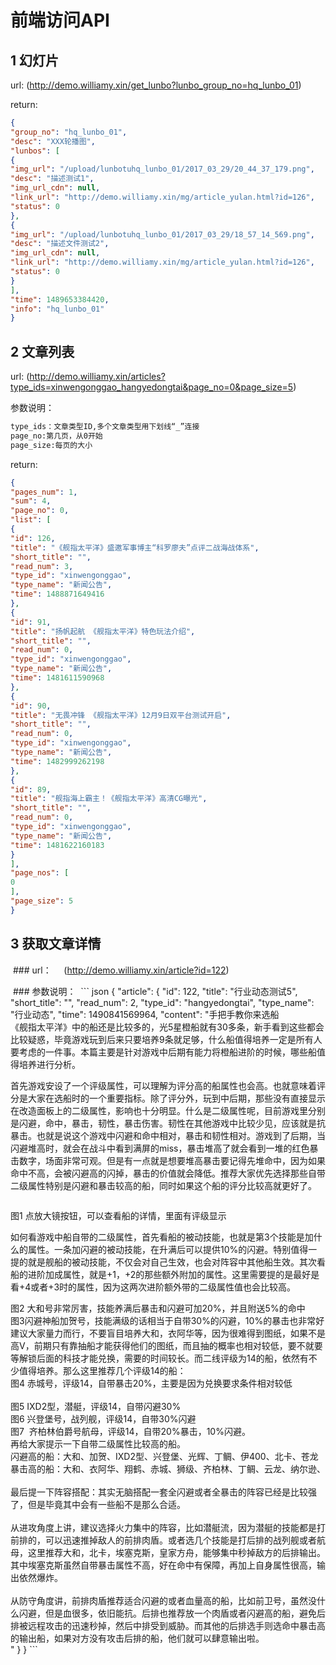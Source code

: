 # 前端访问API
## 1 幻灯片
 url:
(http://demo.williamy.xin/get_lunbo?lunbo_group_no=hq_lunbo_01)


 return:
``` json
{
"group_no": "hq_lunbo_01",
"desc": "XXX轮播图",
"lunbos": [
{
"img_url": "/upload/lunbotuhq_lunbo_01/2017_03_29/20_44_37_179.png",
"desc": "描述测试1",
"img_url_cdn": null,
"link_url": "http://demo.williamy.xin/mg/article_yulan.html?id=126",
"status": 0
},
{
"img_url": "/upload/lunbotuhq_lunbo_01/2017_03_29/18_57_14_569.png",
"desc": "描述文件测试2",
"img_url_cdn": null,
"link_url": "http://demo.williamy.xin/mg/article_yulan.html?id=126",
"status": 0
}
],
"time": 1489653384420,
"info": "hq_lunbo_01"
}
```
## 2 文章列表
 url:
(http://demo.williamy.xin/articles?type_ids=xinwengonggao_hangyedongtai&page_no=0&page_size=5)
  
  
参数说明：
``` xml
type_ids：文章类型ID,多个文章类型用下划线“_”连接
page_no:第几页，从0开始
page_size:每页的大小
```
return:
``` json
{
"pages_num": 1,
"sum": 4,
"page_no": 0,
"list": [
{
"id": 126,
"title": "《舰指太平洋》盛邀军事博主“科罗廖夫”点评二战海战体系",
"short_title": "",
"read_num": 3,
"type_id": "xinwengonggao",
"type_name": "新闻公告",
"time": 1488871649416
},
{
"id": 91,
"title": "扬帆起航 《舰指太平洋》特色玩法介绍",
"short_title": "",
"read_num": 0,
"type_id": "xinwengonggao",
"type_name": "新闻公告",
"time": 1481611590968
},
{
"id": 90,
"title": "无畏冲锋 《舰指太平洋》12月9日双平台测试开启",
"short_title": "",
"read_num": 0,
"type_id": "xinwengonggao",
"type_name": "新闻公告",
"time": 1482999262198
},
{
"id": 89,
"title": "舰指海上霸主！《舰指太平洋》高清CG曝光",
"short_title": "",
"read_num": 0,
"type_id": "xinwengonggao",
"type_name": "新闻公告",
"time": 1481622160183
}
],
"page_nos": [
0
],
"page_size": 5
}
```

## 3 获取文章详情
  
  ### url：
    
    (http://demo.williamy.xin/article?id=122)
  
  ### 参数说明：
  ``` json
  {
"article": {
"id": 122,
"title": "行业动态测试5",
"short_title": "",
"read_num": 2,
"type_id": "hangyedongtai",
"type_name": "行业动态",
"time": 1490841569964,
"content": "手把手教你来选船<br />
《舰指太平洋》中的船还是比较多的，光5星橙船就有30多条，新手看到这些都会比较疑惑，毕竟游戏玩到后来只要培养9条就足够，什么船值得培养一定是所有人要考虑的一件事。本篇主要是针对游戏中后期有能力将橙船进阶的时候，哪些船值得培养进行分析。<br />
<p>
	首先游戏安设了一个评级属性，可以理解为评分高的船属性也会高。也就意味着评分是大家在选船时的一个重要指标。除了评分外，玩到中后期，那些没有直接显示在改造面板上的二级属性，影响也十分明显。什么是二级属性呢，目前游戏里分别是闪避，命中，暴击，韧性，暴击伤害。韧性在其他游戏中比较少见，应该就是抗暴击。也就是说这个游戏中闪避和命中相对，暴击和韧性相对。游戏到了后期，当闪避堆高时，就会在战斗中看到满屏的miss，暴击堆高了就会看到一堆的红色暴击数字，场面非常可观。但是有一点就是想要堆高暴击要记得先堆命中，因为如果命中不高，会被闪避高的闪掉，暴击的价值就会降低。推荐大家优先选择那些自带二级属性特别是闪避和暴击较高的船，同时如果这个船的评分比较高就更好了。
</p>
<p>
	<img src="/upload/image/2017_01_12/11_55_18_925.png" alt="" /> 
</p>
图1 点放大镜按钮，可以查看船的详情，里面有评级显示<br />
<p>
	如何看游戏中船自带的二级属性，首先看船的被动技能，也就是第3个技能是加什么的属性。一条加闪避的被动技能，在升满后可以提供10%的闪避。特别值得一提的就是舰船的被动技能，不仅会对自己生效，也会对阵容中其他船生效。其次看船的进阶加成属性，就是+1，+2的那些额外附加的属性。这里需要提的是最好是看+4或者+3时的属性，因为这两次进阶额外带的二级属性值也会比较高。
</p>
图2 大和号非常厉害，技能养满后暴击和闪避可加20%，并且附送5%的命中<br />
图3闪避神船加贺号，技能满级的话相当于自带30%的闪避，10%的暴击也非常好<br />
建议大家量力而行，不要盲目培养大和，衣阿华等，因为很难得到图纸，如果不是高V，前期只有靠抽船才能获得他们的图纸，而且抽的概率也相对较低，要不就要等解锁后面的科技才能兑换，需要的时间较长。而二线评级为14的船，依然有不少值得培养。那么这里推荐几个评级14的船：<br />
图4 赤城号，评级14，自带暴击20%，主要是因为兑换要求条件相对较低 &nbsp; &nbsp; &nbsp; &nbsp; &nbsp; &nbsp; &nbsp; &nbsp; &nbsp; &nbsp; &nbsp; &nbsp; &nbsp; &nbsp; &nbsp;&nbsp;<br />
图5 IXD2型，潜艇，评级14，自带闪避30%<br />
图6 兴登堡号，战列舰，评级14，自带30%闪避 &nbsp; &nbsp; &nbsp; &nbsp; &nbsp; &nbsp; &nbsp;&nbsp;<br />
图7 &nbsp;齐柏林伯爵号航母，评级14，自带20%暴击，10%闪避。<br />
再给大家提示一下自带二级属性比较高的船。<br />
闪避高的船：大和、加贺、IXD2型、兴登堡、光辉、丁鲷、伊400、北卡、苍龙<br />
暴击高的船：大和、衣阿华、翔鹤、赤城、狮级、齐柏林、丁鲷、云龙、纳尔逊、 &nbsp; &nbsp; &nbsp; &nbsp; &nbsp; &nbsp; &nbsp; &nbsp; &nbsp; &nbsp; &nbsp; &nbsp; &nbsp; &nbsp; &nbsp; &nbsp; &nbsp; &nbsp; &nbsp; &nbsp; &nbsp; &nbsp; &nbsp; &nbsp; &nbsp; &nbsp; &nbsp; &nbsp; &nbsp; &nbsp; &nbsp; &nbsp; &nbsp; &nbsp; &nbsp; &nbsp; &nbsp; &nbsp; &nbsp; &nbsp; &nbsp; &nbsp; &nbsp; &nbsp; &nbsp; &nbsp; &nbsp; &nbsp; &nbsp; &nbsp; &nbsp; &nbsp; &nbsp; &nbsp; &nbsp; &nbsp; &nbsp; &nbsp; &nbsp;&nbsp;<br />
最后提一下阵容搭配：其实无脑搭配一套全闪避或者全暴击的阵容已经是比较强了，但是毕竟其中会有一些船不是那么合适。<br />
<br />
从进攻角度上讲，建议选择火力集中的阵容，比如潜艇流，因为潜艇的技能都是打前排的，可以迅速推掉敌人的前排肉盾。或者选几个技能是打后排的战列舰或者航母，这里推荐大和，北卡，埃塞克斯，皇家方舟，能够集中秒掉敌方的后排输出。其中埃塞克斯虽然自带暴击属性不高，好在命中有保障，再加上自身属性很高，输出依然爆炸。<br />
<br />
从防守角度讲，前排肉盾推荐适合闪避的或者血量高的船，比如前卫号，虽然没什么闪避，但是血很多，依旧能抗。后排也推荐放一个肉盾或者闪避高的船，避免后排被远程攻击的迅速秒掉，然后中排受到威胁。而其他的后排选手则选命中暴击高的输出船，如果对方没有攻击后排的船，他们就可以肆意输出啦。<br />"
}
}
  ```
